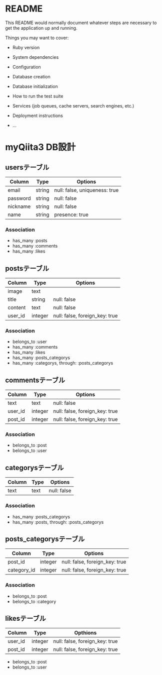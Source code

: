 # README

This README would normally document whatever steps are necessary to get the
application up and running.

Things you may want to cover:

* Ruby version

* System dependencies

* Configuration

* Database creation

* Database initialization

* How to run the test suite

* Services (job queues, cache servers, search engines, etc.)

* Deployment instructions

* ...
# myQiita3 DB設計

## usersテーブル
|Column|Type|Options|
|------|----|-------|
|email|string|null: false, uniqueness: true|
|password|string|null: false|
|nickname|string|null: false|
|name|string|presence: true|
### Association
- has_many :posts
- has_many :comments
- has_many :likes

## postsテーブル
|Column|Type|Options|
|------|----|-------|
|image|text||
|title|string|null: false|
|content|text|null: false|
|user_id|integer|null: false, foreign_key: true|
### Association
- belongs_to :user
- has_many :comments
- has_many :likes
- has_many :posts_categorys
- has_many  :categorys,  through:  :posts_categorys

## commentsテーブル
|Column|Type|Options|
|------|----|-------|
|text|text|null: false|
|user_id|integer|null: false, foreign_key: true|
|post_id|integer|null: false, foreign_key: true|
### Association
- belongs_to :post
- belongs_to :user

## categorysテーブル
|Column|Type|Options|
|------|----|-------|
|text|text|null: false|
### Association
- has_many :posts_categorys
- has_many :posts,  through:  :posts_categorys

## posts_categorysテーブル
|Column|Type|Options|
|------|----|-------|
|post_id|integer|null: false, foreign_key: true|
|category_id|integer|null: false, foreign_key: true|
### Association
- belongs_to :post
- belongs_to :category

## likesテーブル
|Column|Type|Opthions|
|------|----|--------|
|user_id|integer|null: false, foreign_key: true|
|post_id|integer|null: false, foreign_key: true|
- belongs_to :post
- belongs_to :user